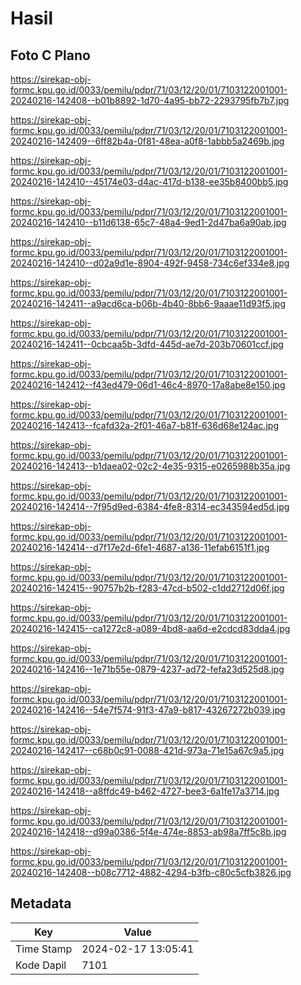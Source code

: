 # Hasil

## Foto C Plano

https://sirekap-obj-formc.kpu.go.id/0033/pemilu/pdpr/71/03/12/20/01/7103122001001-20240216-142408--b01b8892-1d70-4a95-bb72-2293795fb7b7.jpg

https://sirekap-obj-formc.kpu.go.id/0033/pemilu/pdpr/71/03/12/20/01/7103122001001-20240216-142409--6ff82b4a-0f81-48ea-a0f8-1abbb5a2469b.jpg

https://sirekap-obj-formc.kpu.go.id/0033/pemilu/pdpr/71/03/12/20/01/7103122001001-20240216-142410--45174e03-d4ac-417d-b138-ee35b8400bb5.jpg

https://sirekap-obj-formc.kpu.go.id/0033/pemilu/pdpr/71/03/12/20/01/7103122001001-20240216-142410--b11d6138-65c7-48a4-9ed1-2d47ba6a90ab.jpg

https://sirekap-obj-formc.kpu.go.id/0033/pemilu/pdpr/71/03/12/20/01/7103122001001-20240216-142410--d02a9d1e-8904-492f-9458-734c6ef334e8.jpg

https://sirekap-obj-formc.kpu.go.id/0033/pemilu/pdpr/71/03/12/20/01/7103122001001-20240216-142411--a9acd6ca-b06b-4b40-8bb6-9aaae11d93f5.jpg

https://sirekap-obj-formc.kpu.go.id/0033/pemilu/pdpr/71/03/12/20/01/7103122001001-20240216-142411--0cbcaa5b-3dfd-445d-ae7d-203b70601ccf.jpg

https://sirekap-obj-formc.kpu.go.id/0033/pemilu/pdpr/71/03/12/20/01/7103122001001-20240216-142412--f43ed479-06d1-46c4-8970-17a8abe8e150.jpg

https://sirekap-obj-formc.kpu.go.id/0033/pemilu/pdpr/71/03/12/20/01/7103122001001-20240216-142413--fcafd32a-2f01-46a7-b81f-636d68e124ac.jpg

https://sirekap-obj-formc.kpu.go.id/0033/pemilu/pdpr/71/03/12/20/01/7103122001001-20240216-142413--b1daea02-02c2-4e35-9315-e0265988b35a.jpg

https://sirekap-obj-formc.kpu.go.id/0033/pemilu/pdpr/71/03/12/20/01/7103122001001-20240216-142414--7f95d9ed-6384-4fe8-8314-ec343594ed5d.jpg

https://sirekap-obj-formc.kpu.go.id/0033/pemilu/pdpr/71/03/12/20/01/7103122001001-20240216-142414--d7f17e2d-6fe1-4687-a136-11efab6151f1.jpg

https://sirekap-obj-formc.kpu.go.id/0033/pemilu/pdpr/71/03/12/20/01/7103122001001-20240216-142415--90757b2b-f283-47cd-b502-c1dd2712d06f.jpg

https://sirekap-obj-formc.kpu.go.id/0033/pemilu/pdpr/71/03/12/20/01/7103122001001-20240216-142415--ca1272c8-a089-4bd8-aa6d-e2cdcd83dda4.jpg

https://sirekap-obj-formc.kpu.go.id/0033/pemilu/pdpr/71/03/12/20/01/7103122001001-20240216-142416--1e71b55e-0879-4237-ad72-fefa23d525d8.jpg

https://sirekap-obj-formc.kpu.go.id/0033/pemilu/pdpr/71/03/12/20/01/7103122001001-20240216-142416--54e7f574-91f3-47a9-b817-43267272b039.jpg

https://sirekap-obj-formc.kpu.go.id/0033/pemilu/pdpr/71/03/12/20/01/7103122001001-20240216-142417--c68b0c91-0088-421d-973a-71e15a67c9a5.jpg

https://sirekap-obj-formc.kpu.go.id/0033/pemilu/pdpr/71/03/12/20/01/7103122001001-20240216-142418--a8ffdc49-b462-4727-bee3-6a1fe17a3714.jpg

https://sirekap-obj-formc.kpu.go.id/0033/pemilu/pdpr/71/03/12/20/01/7103122001001-20240216-142418--d99a0386-5f4e-474e-8853-ab98a7ff5c8b.jpg

https://sirekap-obj-formc.kpu.go.id/0033/pemilu/pdpr/71/03/12/20/01/7103122001001-20240216-142408--b08c7712-4882-4294-b3fb-c80c5cfb3826.jpg


## Metadata

| Key        | Value               |
| ---------- | ------------------- |
| Time Stamp | 2024-02-17 13:05:41 |
| Kode Dapil | 7101                |



